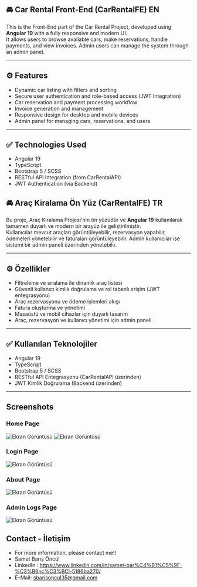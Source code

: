 ## 🚘 Car Rental Front-End (CarRentalFE) EN

This is the Front-End part of the Car Rental Project, developed using **Angular 19** with a fully responsive and modern UI.  
It allows users to browse available cars, make reservations, handle payments, and view invoices. Admin users can manage the system through an admin panel.

---

## ⚙️ Features
- Dynamic car listing with filters and sorting
- Secure user authentication and role-based access (JWT Integration)
- Car reservation and payment processing workflow
- Invoice generation and management
- Responsive design for desktop and mobile devices
- Admin panel for managing cars, reservations, and users

---

## ✅ Technologies Used
- Angular 19
- TypeScript
- Bootstrap 5 / SCSS
- RESTful API Integration (from CarRentalAPI)
- JWT Authentication (via Backend)


## 🚘 Araç Kiralama Ön Yüz (CarRentalFE) TR

Bu proje, Araç Kiralama Projesi'nin ön yüzüdür ve **Angular 19** kullanılarak tamamen duyarlı ve modern bir arayüz ile geliştirilmiştir.  
Kullanıcılar mevcut araçları görüntüleyebilir, rezervasyon yapabilir, ödemeleri yönetebilir ve faturaları görüntüleyebilir. Admin kullanıcılar ise sistemi bir admin paneli üzerinden yönetebilir.

---

## ⚙️ Özellikler
- Filtreleme ve sıralama ile dinamik araç listesi
- Güvenli kullanıcı kimlik doğrulama ve rol tabanlı erişim (JWT entegrasyonu)
- Araç rezervasyonu ve ödeme işlemleri akışı
- Fatura oluşturma ve yönetimi
- Masaüstü ve mobil cihazlar için duyarlı tasarım
- Araç, rezervasyon ve kullanıcı yönetimi için admin paneli

---

## ✅ Kullanılan Teknolojiler
- Angular 19
- TypeScript
- Bootstrap 5 / SCSS
- RESTful API Entegrasyonu (CarRentalAPI üzerinden)
- JWT Kimlik Doğrulama (Backend üzerinden)

---

## Screenshots
### Home Page
![Ekran Görüntüsü](https://github.com/user-attachments/assets/88a74c57-33f2-4012-a364-3fb3b5b595a5)
![Ekran Görüntüsü](https://github.com/user-attachments/assets/c98e2afd-a970-412b-a767-2e34142b205c)

### Login Page
![Ekran Görüntüsü](https://github.com/user-attachments/assets/5d1aa4f0-6676-463e-a5c9-71ad2e56e691)

### About Page
![Ekran Görüntüsü](https://github.com/user-attachments/assets/ab820868-a82b-4b2d-8741-43d67015c4ed)

### Admin Logs Page
![Ekran Görüntüsü](https://github.com/user-attachments/assets/a4199a22-05ce-4166-8bd7-3c6e012b4afa)

## Contact - İletişim
- For more information, please contact me!!
- Samet Barış Öncül
- LinkedIn : https://www.linkedin.com/in/samet-bar%C4%B1%C5%9F-%C3%B6nc%C3%BCl-5186ba270/
- E-Mail: sbarisoncul35@gmail.com








